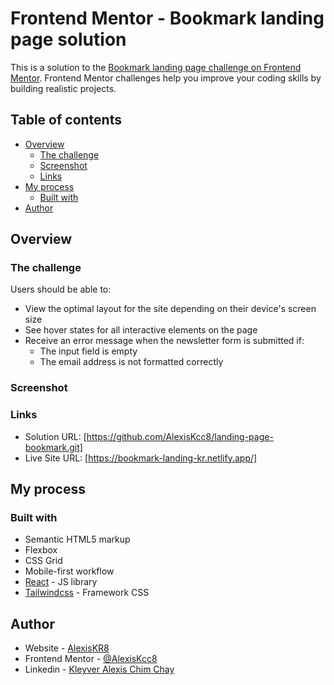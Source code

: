 # Frontend Mentor - Bookmark landing page solution

This is a solution to the [Bookmark landing page challenge on Frontend Mentor](https://www.frontendmentor.io/challenges/bookmark-landing-page-5d0b588a9edda32581d29158). Frontend Mentor challenges help you improve your coding skills by building realistic projects.

## Table of contents

- [Overview](#overview)
  - [The challenge](#the-challenge)
  - [Screenshot](#screenshot)
  - [Links](#links)
- [My process](#my-process)
  - [Built with](#built-with)
- [Author](#author)

## Overview

### The challenge

Users should be able to:

- View the optimal layout for the site depending on their device's screen size
- See hover states for all interactive elements on the page
- Receive an error message when the newsletter form is submitted if:
  - The input field is empty
  - The email address is not formatted correctly

### Screenshot

### Links

- Solution URL: [https://github.com/AlexisKcc8/landing-page-bookmark.git]
- Live Site URL: [https://bookmark-landing-kr.netlify.app/]

## My process

### Built with

- Semantic HTML5 markup
- Flexbox
- CSS Grid
- Mobile-first workflow
- [React](https://reactjs.org/) - JS library
- [Tailwindcss](https://tailwindcss.com/) - Framework CSS

## Author

- Website - [AlexisKR8](https://site-alexis-kr.netlify.app)
- Frontend Mentor - [@AlexisKcc8](https://www.frontendmentor.io/profile/AlexisKcc8)
- Linkedin - [Kleyver Alexis Chim Chay](www.linkedin.com/in/kleyver-alexis-chim-chay-47172526a)
